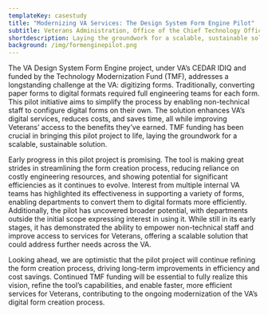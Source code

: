 ```yaml
---
templateKey: casestudy
title: "Modernizing VA Services: The Design System Form Engine Pilot"
subtitle: Veterans Administration, Office of the Chief Technology Officer
shortdescription: Laying the groundwork for a scalable, sustainable solutions
background: /img/formenginepilot.png
---
```

The VA Design System Form Engine project, under VA’s CEDAR IDIQ and funded by the Technology Modernization Fund (TMF), addresses a longstanding challenge at the VA: digitizing forms. Traditionally, converting paper forms to digital formats required full engineering teams for each form. This pilot initiative aims to simplify the process by enabling non-technical staff to configure digital forms on their own. The solution enhances VA’s digital services, reduces costs, and saves time, all while improving Veterans’ access to the benefits they’ve earned. TMF funding has been crucial in bringing this pilot project to life, laying the groundwork for a scalable, sustainable solution.

Early progress in this pilot project is promising. The tool is making great strides in streamlining the form creation process, reducing reliance on costly engineering resources, and showing potential for significant efficiencies as it continues to evolve. Interest from multiple internal VA teams has highlighted its effectiveness in supporting a variety of forms, enabling departments to convert them to digital formats more efficiently. Additionally, the pilot has uncovered broader potential, with departments outside the initial scope expressing interest in using it. While still in its early stages, it has demonstrated the ability to empower non-technical staff and improve access to services for Veterans, offering a scalable solution that could address further needs across the VA.

Looking ahead, we are optimistic that the pilot project will continue refining the form creation process, driving long-term improvements in efficiency and cost savings. Continued TMF funding will be essential to fully realize this vision, refine the tool’s capabilities, and enable faster, more efficient services for Veterans, contributing to the ongoing modernization of the VA’s digital form creation process.